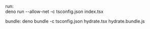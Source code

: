 run:  
deno run --allow-net -c tsconfig.json index.tsx

bundle:
deno bundle -c tsconfig.json hydrate.tsx hydrate.bundle.js
